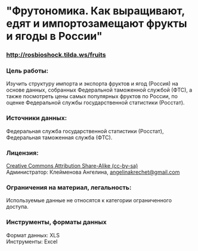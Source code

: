 # "Фрутономика. Как выращивают, едят и импортозамещают фрукты и ягоды в России"
### http://rosbioshock.tilda.ws/fruits
### Цель работы: 
Изучить структуру импорта и экспорта фруктов и ягод (Россия) на основе данных, собранных Федеральной таможенной службой (ФТС), а также посмотреть цены самых популярных фруктов по России, по оценке Федеральной службы государственной статистики (Росстат).
### Источники данных: 
Федеральная служба государственной статистики (Росстат), Федеральная таможенная служба (ФТС).
### Лицензия: 
<a href='http://opendefinition.org/licenses/cc-by-sa/'> Creative Commons Attribution Share-Alike (cc-by-sa)</a><br>   Администратор: Клейменова Ангелина, angelinakrechet@gmail.com
### Ограничения на материал, легальность: 
Используемые данные не относятся к категории ограниченного доступа. 
### Инструменты, форматы данных
Формат данных: XLS<br>
Инструменты: Excel
